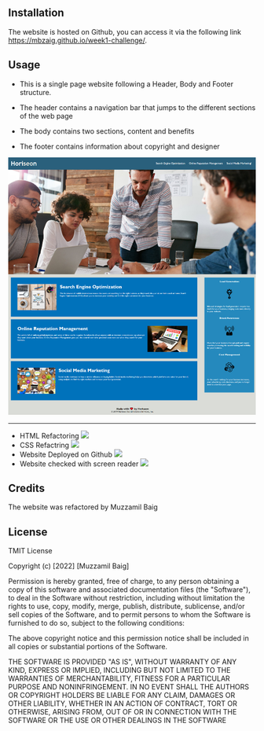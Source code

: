 ## Installation

The website is hosted on Github, you can access it via the following link https://mbzaig.github.io/week1-challenge/.



## Usage 

* This is a single page website following a Header, Body and Footer structure.

* The header contains a navigation bar that jumps to the different sections of the web page

* The body contains two sections, content and benefits

* The footer contains information about copyright and designer

![Live Website](assets\images\Live-Website-SC.jpg)

---
* HTML Refactoring ![](https://img.shields.io/badge/-100%25-Green)
* CSS Refactring ![](https://img.shields.io/badge/-100%25-Green)
* Website Deployed on Github ![](https://img.shields.io/badge/-100%25-Green)
* Website checked with screen reader ![](https://img.shields.io/badge/-100%25-Green)

## Credits

The website was refactored by Muzzamil Baig

## License

TMIT License

Copyright (c) [2022] [Muzzamil Baig]

Permission is hereby granted, free of charge, to any person obtaining a copy
of this software and associated documentation files (the "Software"), to deal
in the Software without restriction, including without limitation the rights
to use, copy, modify, merge, publish, distribute, sublicense, and/or sell
copies of the Software, and to permit persons to whom the Software is
furnished to do so, subject to the following conditions:

The above copyright notice and this permission notice shall be included in all
copies or substantial portions of the Software.

THE SOFTWARE IS PROVIDED "AS IS", WITHOUT WARRANTY OF ANY KIND, EXPRESS OR
IMPLIED, INCLUDING BUT NOT LIMITED TO THE WARRANTIES OF MERCHANTABILITY,
FITNESS FOR A PARTICULAR PURPOSE AND NONINFRINGEMENT. IN NO EVENT SHALL THE
AUTHORS OR COPYRIGHT HOLDERS BE LIABLE FOR ANY CLAIM, DAMAGES OR OTHER
LIABILITY, WHETHER IN AN ACTION OF CONTRACT, TORT OR OTHERWISE, ARISING FROM,
OUT OF OR IN CONNECTION WITH THE SOFTWARE OR THE USE OR OTHER DEALINGS IN THE
SOFTWARE

